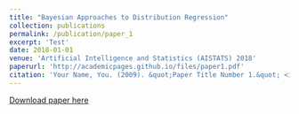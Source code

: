 ```yaml
---
title: "Bayesian Approaches to Distribution Regression"
collection: publications
permalink: /publication/paper_1
excerpt: 'Test'
date: 2018-01-01
venue: 'Artificial Intelligence and Statistics (AISTATS) 2018'
paperurl: 'http://academicpages.github.io/files/paper1.pdf'
citation: 'Your Name, You. (2009). &quot;Paper Title Number 1.&quot; <i>Journal 1</i>. 1(1).'
---
```

[Download paper here](https://arxiv.org/abs/1703.07596)

